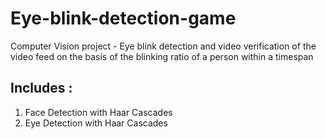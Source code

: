 # Eye-blink-detection-game
Computer Vision project - Eye blink detection and video verification of the video feed on the basis of the blinking ratio of a person within a timespan
## Includes :
1. Face Detection with Haar Cascades
2. Eye Detection with Haar Cascades

